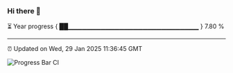 ### Hi there 👋

⏳ Year progress { ██▁▁▁▁▁▁▁▁▁▁▁▁▁▁▁▁▁▁▁▁▁▁▁▁▁▁▁▁ } 7.80 %

---

⏰ Updated on Wed, 29 Jan 2025 11:36:45 GMT

![Progress Bar CI](https://github.com/IshwaranRudhara/GIT-ACTION/workflows/Progress%20Bar%20CI/badge.svg)
